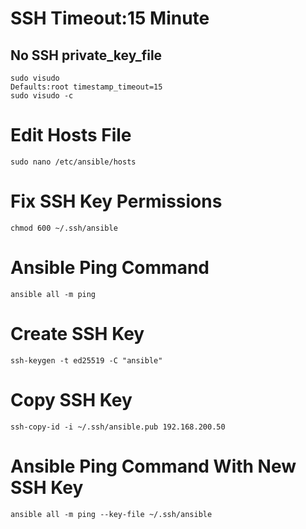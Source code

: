 # SSH Timeout:15 Minute
## No SSH private_key_file
```
sudo visudo
Defaults:root timestamp_timeout=15
sudo visudo -c
```

# Edit Hosts File
```
sudo nano /etc/ansible/hosts
```

# Fix SSH Key Permissions
```
chmod 600 ~/.ssh/ansible
```
# Ansible Ping Command
```
ansible all -m ping
```

# Create SSH Key
```
ssh-keygen -t ed25519 -C "ansible"
```

# Copy SSH Key
```
ssh-copy-id -i ~/.ssh/ansible.pub 192.168.200.50
```

# Ansible Ping Command With New SSH Key
```
ansible all -m ping --key-file ~/.ssh/ansible
```
